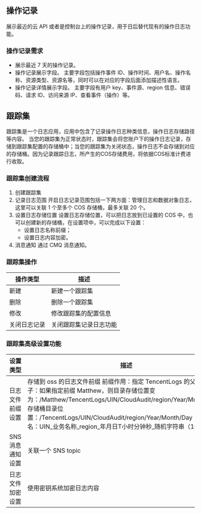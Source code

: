 ## 操作记录  
展示最近的云 API 或者是控制台上的操作记录，用于日后替代现有的操作日志功能。  

### 操作记录需求  
- 展示最近 7 天的操作记录。  
- 操作记录展示字段。
主要字段包括操作事件 ID、操作时间、用户名、操作名称、资源类型、资源名等，同时可以在对应的字段后面添加描述性语言。
- 操作记录详情展示字段。
主要字段有用户 key、事件源、region 信息、错误码、请求 ID、访问来源 IP、查看事件（操作）等。  

## 跟踪集  
跟踪集是一个日志应用，应用中包含了记录操作日志种类信息，操作日志存储路径等内容。 当您的跟踪集为正常状态时，跟踪集会将您账户下的操作日志记录，存储到跟踪集配置的存储桶中；当您的跟踪集为关闭状态，操作日志不会存储到对应的存储桶。因为记录跟踪日志，所产生的COS存储费用，将依据COS标准计费进行收取。 

### 跟踪集创建流程  
1. 创建跟踪集
2. 记录日志范围
开启日志记录范围包括一下两方面：管理日志和数据对象日志，这里可以关联 1 个至多个 COS 存储桶，最多关联 20 个。
3. 设置日志存储位置
设置日志存储位置，可以把日志放到已设置的 COS 中，也可以创建新的存储桶，在设置项中，可以完成以下设置：
	- 设置日志名称前缀；
	- 设置日志内容加密。
4. 消息通知
通过 CMQ 消息通知。  

### 跟踪集操作  

|操作类型|描述|
|--------|---------|
|新建|新建一个跟踪集|
|删除|删除一个跟踪集|
|修改|修改跟踪集的配置信息|
|关闭日志记录|关闭跟踪集记录日志功能|

### 跟踪集高级设置功能  

|设置类型|描述|
|--------|---------|
|日志文件前缀设置|存储到 oss 的日志文件前缀 前缀作用：指定 TencentLogs 的父目录；例子：如果指定前缀 Matthew，则目录存储位置变为：/Matthew/TencentLogs/UIN/CloudAudit/region/Year/Month/Day；存储桶目录位置：/TencentLogs/UIN/CloudAudit/region/Year/Month/Day；文件命名：UIN_业务名称_region_年月日T小时分钟秒_随机字符串（16 位）|
|SNS 消息通知设置|关联一个 SNS topic|
|日志文件加密设置|使用密钥系统加密日志内容|


